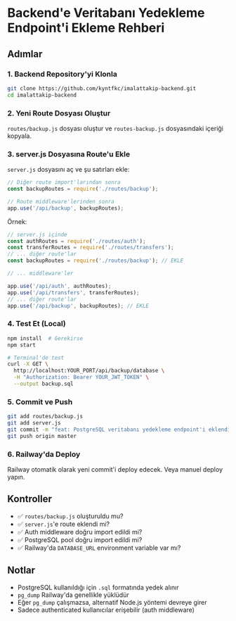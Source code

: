 # Backend'e Veritabanı Yedekleme Endpoint'i Ekleme Rehberi

## Adımlar

### 1. Backend Repository'yi Klonla

```bash
git clone https://github.com/kyntfkc/imalattakip-backend.git
cd imalattakip-backend
```

### 2. Yeni Route Dosyası Oluştur

`routes/backup.js` dosyası oluştur ve `routes-backup.js` dosyasındaki içeriği kopyala.

### 3. server.js Dosyasına Route'u Ekle

`server.js` dosyasını aç ve şu satırları ekle:

```javascript
// Diğer route import'larından sonra
const backupRoutes = require('./routes/backup');

// Route middleware'lerinden sonra
app.use('/api/backup', backupRoutes);
```

Örnek:

```javascript
// server.js içinde
const authRoutes = require('./routes/auth');
const transferRoutes = require('./routes/transfers');
// ... diğer route'lar
const backupRoutes = require('./routes/backup'); // EKLE

// ... middleware'ler

app.use('/api/auth', authRoutes);
app.use('/api/transfers', transferRoutes);
// ... diğer route'lar
app.use('/api/backup', backupRoutes); // EKLE
```

### 4. Test Et (Local)

```bash
npm install  # Gerekirse
npm start
```

```bash
# Terminal'de test
curl -X GET \
  http://localhost:YOUR_PORT/api/backup/database \
  -H "Authorization: Bearer YOUR_JWT_TOKEN" \
  --output backup.sql
```

### 5. Commit ve Push

```bash
git add routes/backup.js
git add server.js
git commit -m "feat: PostgreSQL veritabanı yedekleme endpoint'i eklendi"
git push origin master
```

### 6. Railway'da Deploy

Railway otomatik olarak yeni commit'i deploy edecek. Veya manuel deploy yapın.

## Kontroller

- ✅ `routes/backup.js` oluşturuldu mu?
- ✅ `server.js`'e route eklendi mi?
- ✅ Auth middleware doğru import edildi mi?
- ✅ PostgreSQL pool doğru import edildi mi?
- ✅ Railway'da `DATABASE_URL` environment variable var mı?

## Notlar

- PostgreSQL kullanıldığı için `.sql` formatında yedek alınır
- `pg_dump` Railway'da genellikle yüklüdür
- Eğer `pg_dump` çalışmazsa, alternatif Node.js yöntemi devreye girer
- Sadece authenticated kullanıcılar erişebilir (auth middleware)

